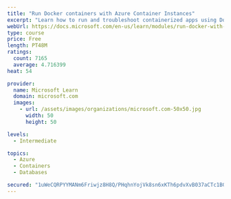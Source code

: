 ```yaml
---
title: "Run Docker containers with Azure Container Instances"
excerpt: "Learn how to run and troubleshoot containerized apps using Docker containers with Azure Container Instances."
webUrl: https://docs.microsoft.com/en-us/learn/modules/run-docker-with-azure-container-instances/
type: course
price: Free
length: PT48M
ratings:
  count: 7165
  average: 4.716399
heat: 54

provider:
  name: Microsoft Learn
  domain: microsoft.com
  images:
    - url: /assets/images/organizations/microsoft.com-50x50.jpg
      width: 50
      height: 50

levels:
  - Intermediate

topics:
  - Azure
  - Containers
  - Databases

secured: "1uWeCQRPYYMANm6Friwjz8H8Q/PHqhnYojVk8sn6xKTh6pdvXvB037aCTc1BGJYzjBF66Jgch+C6PWGvD9Z6eU4rQakIwuN78jKxi2qJzZsL6mbGmk+wmsGncz8Ec3bZsS36wL5OmFVA99sFV8FlWWTI9vimRlOaFbMNlxve/S+Z+EVqRAVw4FVY28ty1CVAqZd/4udEW8Yc6wegWJByqH2lYXzVeNoFlVr09okdbBJ0P/L3MwVsQ8nnPbOGuQvQjdHlT2fvOoOgM1YhSRd+UGkpDbFCftoERyOF2B81nvdwcWEHzbuFapS/e1PSUp/D9aCB81WuB6LOqkQ9VVNar7zS3s3DaOAwDTAA94oUmgcBkVcWc5phU7TQL82Yho6vp4X7sTn3IZxZoxXDrEwTwRKmDasz+hwqHuo+3XFRhRY=;TXc34UIkqMBhFz0Igb4xGQ=="
---
```



